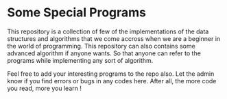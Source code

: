 # Some Special Programs

This repository is a collection of few of the implementations of the data structures and algorithms that we come accross when we are a beginner in the world of programming. This repository can also contains some advanced algorithm if anyone wants. So that anyone can refer to the programs while implementing any sort of algorithm.

Feel free to add your interesting programs to the repo also. Let the admin know if you find errors or bugs in any codes here. After all, the more code you read, more you learn !
